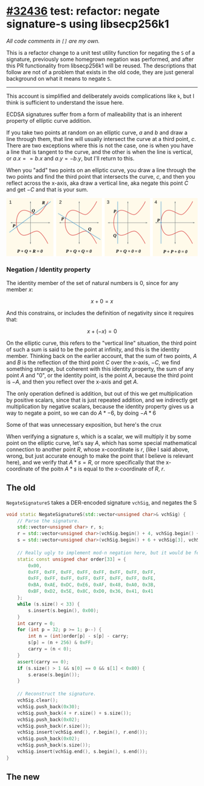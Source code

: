 # [#32436](https://github.com/bitcoin/bitcoin/pull/32436) test: refactor: negate signature-s using libsecp256k1
_All code comments in `[]` are my own._

This is a refactor change to a unit test utility function for negating the `S`
of a signature, previously some homegrown negation was performed, and after this
PR functionality from libsecp256k1 will be reused. The descriptions that follow
are not of a problem that exists in the old code, they are just general
background on what it means to negate `S`.

---

This account is simplified and deliberately avoids complications like `k`, but
I think is sufficient to understand the issue here.

ECDSA signatures suffer from a form of malleability that is an inherent property
of elliptic curve addition.

If you take two points at random on an elliptic curve, $a$ and $b$ and draw a
line through them, that line will usually intersect the curve at a third point,
$c$. There are two exceptions where this is not the case, one is when you have a
line that is tangent to the curve, and the other is when the line is vertical,
or $a.x == b.x$ and $a.y = -b.y$, but I'll return to this.

When you "add" two points on an elliptic curve, you draw a line through the two
points and find the third point that intersects the curve, $c$, and then you
reflect across the x-axis, aka draw a vertical line, aka negate this point $C$
and get $-C$ and that is your sum.

![CC BY-SA 3.0 - Author: SuperManu (https://commons.wikimedia.org/wiki/File:ECClines.svg)](ECClines.svg "ECC Lines, CC BY-SA 3.0")

### Negation / Identity property

The identity member of the set of natural numbers is 0, since for any member $x$:

$$ x + 0 = x $$

And this constrains, or includes the definition of negativity since it requires
that:

$$ x + (-x) = 0 $$

On the elliptic curve, this refers to the "vertical line" situation, the third
point of such a sum is said to be the point at infinity, and this is the
identity member. Thinking back on the earlier account, that the sum of two
points, $A$ and $B$ is the reflection of the third point $C$ over the x-axis,
$-C$, we find something strange, but coherent with this identity property, the
sum of any point $A$ and "0", or the identity point, is the point $A$, because
the third point is $-A$, and then you reflect over  the x-axis and get $A$.

The only operation defined is addition, but out of this we get multiplication by
positive scalars, since that is just repeated addition, and we indirectly get
multiplication by negative scalars, because the identity property gives us a way
to negate a point, so we can do $A * -6$, by doing $-A * 6$

Some of that was unnecessary exposition, but here's the crux

When verifying a signature $s$, which is a scalar, we will multiply it by some
point on the elliptic curve, let's say $A$, which has some special mathematical
connection to another point $R$, whose x-coordinate is $r$, (like I said above,
wrong, but just accurate enough to make the point that I believe is relevant
here), and we verify that $A*s = R$, or more specifically that the x-coordinate
of the poitn $A*s$ is equal to  the x-coordinate of $R$, $r$.







## The old

`NegateSignatureS` takes a DER-encoded signature `vchSig`, and negates the S

```cpp
void static NegateSignatureS(std::vector<unsigned char>& vchSig) {
    // Parse the signature.
    std::vector<unsigned char> r, s;
    r = std::vector<unsigned char>(vchSig.begin() + 4, vchSig.begin() + 4 + vchSig[3]);
    s = std::vector<unsigned char>(vchSig.begin() + 6 + vchSig[3], vchSig.begin() + 6 + vchSig[3] + vchSig[5 + vchSig[3]]);

    // Really ugly to implement mod-n negation here, but it would be feature creep to expose such functionality from libsecp256k1.
    static const unsigned char order[33] = {
        0x00,
        0xFF, 0xFF, 0xFF, 0xFF, 0xFF, 0xFF, 0xFF, 0xFF,
        0xFF, 0xFF, 0xFF, 0xFF, 0xFF, 0xFF, 0xFF, 0xFE,
        0xBA, 0xAE, 0xDC, 0xE6, 0xAF, 0x48, 0xA0, 0x3B,
        0xBF, 0xD2, 0x5E, 0x8C, 0xD0, 0x36, 0x41, 0x41
    };
    while (s.size() < 33) {
        s.insert(s.begin(), 0x00);
    }
    int carry = 0;
    for (int p = 32; p >= 1; p--) {
        int n = (int)order[p] - s[p] - carry;
        s[p] = (n + 256) & 0xFF;
        carry = (n < 0);
    }
    assert(carry == 0);
    if (s.size() > 1 && s[0] == 0 && s[1] < 0x80) {
        s.erase(s.begin());
    }

    // Reconstruct the signature.
    vchSig.clear();
    vchSig.push_back(0x30);
    vchSig.push_back(4 + r.size() + s.size());
    vchSig.push_back(0x02);
    vchSig.push_back(r.size());
    vchSig.insert(vchSig.end(), r.begin(), r.end());
    vchSig.push_back(0x02);
    vchSig.push_back(s.size());
    vchSig.insert(vchSig.end(), s.begin(), s.end());
}
```

## The new


